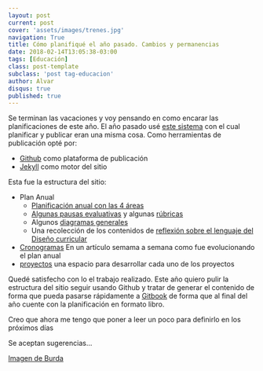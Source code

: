 ```yaml
---
layout: post
current: post
cover: 'assets/images/trenes.jpg'
navigation: True
title: Cómo planifiqué el año pasado. Cambios y permanencias
date: 2018-02-14T13:05:38-03:00
tags: [Educación]
class: post-template
subclass: 'post tag-educacion'
author: Alvar
disqus: true
published: true
---
```

Se terminan las vacaciones y voy pensando en como encarar las planificaciones de este año.
El año pasado usé [este sistema](https://alvarmaciel.github.io/quintogrado/) con el cual planificar y publicar eran una misma cosa. Como herramientas de publicación opté por:

* [Github](github.com) como plataforma de publicación
* [Jekyll](https://jekyllrb.com/) como motor del sitio

Esta fue la estructura del sitio:


* Plan Anual
  * [Planificación anual con las 4 áreas](https://alvarmaciel.github.io/quintogrado/planificacion-anual/)
  * [Algunas pausas evaluativas](https://alvarmaciel.github.io/quintogrado/Pausas-Evaluativas/) y algunas [rúbricas](https://alvarmaciel.github.io/quintogrado/rubricas-de-evaluacion/)
  * Algunos [diagramas generales](https://alvarmaciel.github.io/quintogrado/diagramas/)
  * Una recolección de los contenidos de [reflexión sobre el lenguaje del Diseño curricular](https://alvarmaciel.github.io/quintogrado/reflexion-sobre-el-lenguaje/)
* [Cronogramas](https://alvarmaciel.github.io/quintogrado/cronogramas/) En un artículo semama a semana como fue evolucionando el plan anual
* [proyectos](https://alvarmaciel.github.io/quintogrado/projects/proyectos/) una espacio para desarrollar cada uno de los proyectos

Quedé satisfecho con lo el trabajo realizado. Este año quiero pulir la estructura del sitio seguir usando Github y tratar de generar el contenido de forma que pueda pasarse rápidamente a [Gitbook](https://www.gitbook.com/) de forma que al final del año cuente con la planificación en formato libro.

Creo que ahora me tengo que poner a leer un poco para definirlo en los próximos días

Se aceptan sugerencias...

[Imagen de Burda](https://www.facebook.com/alejandroburdisio)
